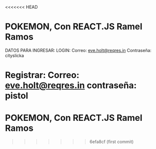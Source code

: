<<<<<<< HEAD
# POKEMON,  Con REACT.JS    Ramel Ramos

DATOS PARA INGRESAR:
LOGIN:
Correo:       eve.holt@reqres.in
Contraseña:   cityslicka

Registrar:
Correo:       eve.holt@reqres.in
contraseña:   pistol
=======
# POKEMON,  Con REACT.JS    Ramel Ramos
>>>>>>> 6efa8cf (first commit)
